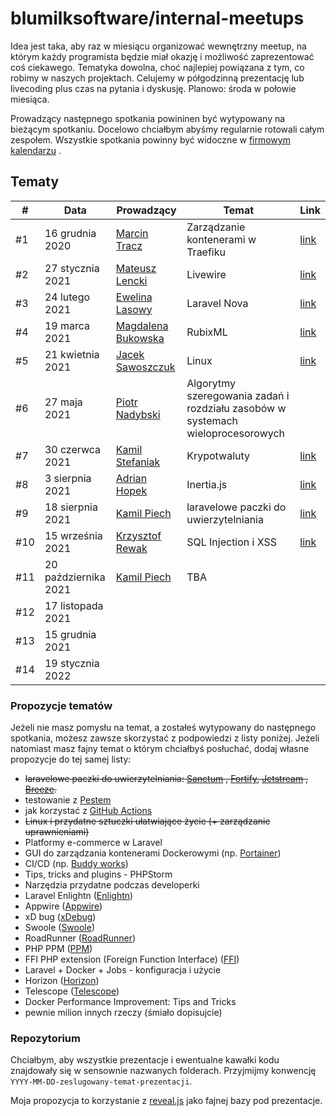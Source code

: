 # blumilksoftware/internal-meetups

Idea jest taka, aby raz w miesiącu organizować wewnętrzny meetup, na którym każdy programista będzie miał okazję i możliwość zaprezentować coś ciekawego. Tematyka dowolna, choć najlepiej powiązana z tym, co robimy w naszych projektach. Celujemy w półgodzinną prezentację lub livecoding plus czas na pytania i dyskusję. Planowo: środa w połowie miesiąca.

Prowadzący następnego spotkania powininen być wytypowany na bieżącym spotkaniu. Docelowo chciałbym abyśmy regularnie rotowali całym zespołem. Wszystkie spotkania powinny być widoczne w [firmowym kalendarzu](https://calendar.google.com/calendar/embed?src=c_6sb1ta5l4qspfdors4gc57fo94%40group.calendar.google.com&ctz=Europe%2FWarsaw)
.

## Tematy

| # | Data | Prowadzący | Temat | Link |
| --- | --- | --- | --- | --- |
| #1 | 16 grudnia 2020 | [Marcin Tracz](https://github.com/mtracz) | Zarządzanie kontenerami w Traefiku | [link](https://github.com/blumilksoftware/internal-meetups/tree/main/2020-12-16-traefik) |
| #2 | 27 stycznia 2021 | [Mateusz Lencki](https://github.com/mlencki) | Livewire | [link](https://github.com/blumilksoftware/internal-meetups/tree/main/2021-01-27-livewire) |
| #3 | 24 lutego 2021 | [Ewelina Lasowy](https://github.com/EwelinaLasowy) | Laravel Nova | [link](https://github.com/blumilksoftware/internal-meetups/tree/main/2021-02-24-laravel-nova) |
| #4 | 19 marca 2021 | [Magdalena Bukowska](https://github.com/mbukowska) | RubixML | [link](https://github.com/blumilksoftware/internal-meetups/tree/main/2021-03-19-rubixml) |
| #5 | 21 kwietnia 2021 | [Jacek Sawoszczuk](https://github.com/jsawo) | Linux | [link](https://github.com/blumilksoftware/internal-meetups/tree/main/2021-04-21-linux) |
| #6 | 27 maja 2021 | [Piotr Nadybski](https://github.com/nadybski) | Algorytmy szeregowania zadań i rozdziału zasobów w systemach wieloprocesorowych | |
| #7 | 30 czerwca 2021 | [Kamil Stefaniak](https://github.com/husskade) | Krypotwaluty | [link](https://github.com/blumilksoftware/internal-meetups/tree/main/2021-06-30-cryptocurrencies) |
| #8 | 3 sierpnia 2021 | [Adrian Hopek](https://github.com/Baakoma) | Inertia.js | [link](https://github.com/blumilksoftware/internal-meetups/tree/main/2021-08-03-inertia) |
| #9 | 18 sierpnia 2021 | [Kamil Piech](https://github.com/kamilpiech97) | laravelowe paczki do uwierzytelniania | [link](https://github.com/blumilksoftware/internal-meetups/tree/main/2021-08-18-laravel-auth) |
| #10 | 15 września 2021 | [Krzysztof Rewak](https://github.com/krzysztofrewak) | SQL Injection i XSS | [link](https://github.com/blumilksoftware/internal-meetups/tree/main/2021-09-15-web-security) |
| #11 | 20 października 2021 | [Kamil Piech](https://github.com/kamilpiech97) | TBA | |
| #12 | 17 listopada 2021 | | | |
| #13 | 15 grudnia 2021 | | | |
| #14 | 19 stycznia 2022 | | | |

### Propozycje tematów

Jeżeli nie masz pomysłu na temat, a zostałeś wytypowany do następnego spotkania, możesz zawsze skorzystać z podpowiedzi z listy poniżej. Jeżeli natomiast masz fajny temat o którym chciałbyś posłuchać, dodaj własne propozycje do tej samej listy:

* ~~laravelowe paczki do uwierzytelniania: [Sanctum](https://laravel.com/docs/8.x/sanctum)
  , [Fortify](https://laravel.com/docs/8.x/fortify), [Jetstream](https://jetstream.laravel.com/1.x/introduction.html)
  , [Breeze](https://laravel.com/docs/8.x/starter-kits#laravel-breeze).~~
* testowanie z [Pestem](https://pestphp.com/)
* jak korzystać z [GitHub Actions](https://github.com/features/actions)
* ~~Linux i przydatne sztuczki ułatwiające życie (+ zarządzanie uprawnieniami)~~
* Platformy e-commerce w Laravel
* GUI do zarządzania kontenerami Dockerowymi (np. [Portainer](https://www.portainer.io/))
* CI/CD (np. [Buddy works](https://buddy.works/))
* Tips, tricks and plugins - PHPStorm
* Narzędzia przydatne podczas developerki
* Laravel Enlightn ([Enlightn](https://www.laravel-enlightn.com))
* Appwire ([Appwire](https://appwrite.io/))
* xD bug ([xDebug](https://xdebug.org/))
* Swoole ([Swoole](https://www.swoole.co.uk/))
* RoadRunner ([RoadRunner](https://roadrunner.dev/))
* PHP PPM ([PPM](https://github.com/php-pm/php-pm))
* FFI PHP extension (Foreign Function Interface) ([FFI](https://www.php.net/manual/en/book.ffi.php))
* Laravel + Docker + Jobs - konfiguracja i użycie
* Horizon ([Horizon](https://laravel.com/docs/8.x/horizon))
* Telescope ([Telescope](https://laravel.com/docs/8.x/telescope))
* Docker Performance Improvement: Tips and Tricks
* pewnie milion innych rzeczy (śmiało dopisujcie)

### Repozytorium

Chciałbym, aby wszystkie prezentacje i ewentualne kawałki kodu znajdowały się w sensownie nazwanych folderach. Przyjmijmy konwencję `YYYY-MM-DD-zeslugowany-temat-prezentacji`.

Moja propozycja to korzystanie z [reveal.js](https://revealjs.com/) jako fajnej bazy pod prezentacje.
